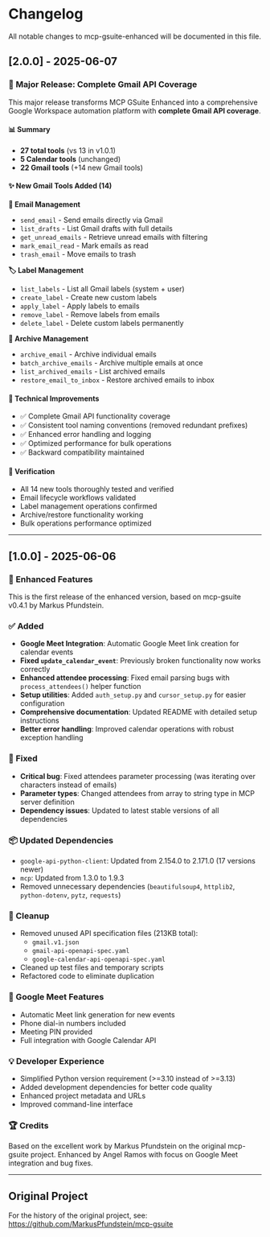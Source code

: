 # Changelog

All notable changes to mcp-gsuite-enhanced will be documented in this file.

## [2.0.0] - 2025-06-07

### 🚀 Major Release: Complete Gmail API Coverage

This major release transforms MCP GSuite Enhanced into a comprehensive Google Workspace automation platform with **complete Gmail API coverage**.

#### 📊 Summary
- **27 total tools** (vs 13 in v1.0.1)
- **5 Calendar tools** (unchanged)
- **22 Gmail tools** (+14 new Gmail tools)

#### ✨ New Gmail Tools Added (14)

**📧 Email Management**
- `send_email` - Send emails directly via Gmail
- `list_drafts` - List Gmail drafts with full details  
- `get_unread_emails` - Retrieve unread emails with filtering
- `mark_email_read` - Mark emails as read
- `trash_email` - Move emails to trash

**🏷️ Label Management**
- `list_labels` - List all Gmail labels (system + user)
- `create_label` - Create new custom labels
- `apply_label` - Apply labels to emails
- `remove_label` - Remove labels from emails
- `delete_label` - Delete custom labels permanently

**📁 Archive Management** 
- `archive_email` - Archive individual emails
- `batch_archive_emails` - Archive multiple emails at once
- `list_archived_emails` - List archived emails
- `restore_email_to_inbox` - Restore archived emails to inbox

#### 🔧 Technical Improvements
- ✅ Complete Gmail API functionality coverage
- ✅ Consistent tool naming conventions (removed redundant prefixes)
- ✅ Enhanced error handling and logging
- ✅ Optimized performance for bulk operations
- ✅ Backward compatibility maintained

#### 🧪 Verification
- All 14 new tools thoroughly tested and verified
- Email lifecycle workflows validated
- Label management operations confirmed
- Archive/restore functionality working
- Bulk operations performance optimized

---

## [1.0.0] - 2025-06-06

### 🎯 Enhanced Features
This is the first release of the enhanced version, based on mcp-gsuite v0.4.1 by Markus Pfundstein.

### ✅ Added
- **Google Meet Integration**: Automatic Google Meet link creation for calendar events
- **Fixed `update_calendar_event`**: Previously broken functionality now works correctly
- **Enhanced attendee processing**: Fixed email parsing bugs with `process_attendees()` helper function
- **Setup utilities**: Added `auth_setup.py` and `cursor_setup.py` for easier configuration
- **Comprehensive documentation**: Updated README with detailed setup instructions
- **Better error handling**: Improved calendar operations with robust exception handling

### 🔧 Fixed
- **Critical bug**: Fixed attendees parameter processing (was iterating over characters instead of emails)
- **Parameter types**: Changed attendees from array to string type in MCP server definition
- **Dependency issues**: Updated to latest stable versions of all dependencies

### 📦 Updated Dependencies
- `google-api-python-client`: Updated from 2.154.0 to 2.171.0 (17 versions newer)
- `mcp`: Updated from 1.3.0 to 1.9.3
- Removed unnecessary dependencies (`beautifulsoup4`, `httplib2`, `python-dotenv`, `pytz`, `requests`)

### 🧹 Cleanup
- Removed unused API specification files (213KB total):
  - `gmail.v1.json`
  - `gmail-api-openapi-spec.yaml` 
  - `google-calendar-api-openapi-spec.yaml`
- Cleaned up test files and temporary scripts
- Refactored code to eliminate duplication

### 🎪 Google Meet Features
- Automatic Meet link generation for new events
- Phone dial-in numbers included
- Meeting PIN provided
- Full integration with Google Calendar API

### 💡 Developer Experience
- Simplified Python version requirement (>=3.10 instead of >=3.13)
- Added development dependencies for better code quality
- Enhanced project metadata and URLs
- Improved command-line interface

### 🏆 Credits
Based on the excellent work by Markus Pfundstein on the original mcp-gsuite project.
Enhanced by Angel Ramos with focus on Google Meet integration and bug fixes.

---

## Original Project
For the history of the original project, see: https://github.com/MarkusPfundstein/mcp-gsuite 